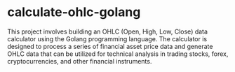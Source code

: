 # calculate-ohlc-golang

This project involves building an OHLC (Open, High, Low, Close) data calculator using the Golang programming language. The calculator is designed to process a series of financial asset price data and generate OHLC data that can be utilized for technical analysis in trading stocks, forex, cryptocurrencies, and other financial instruments.
